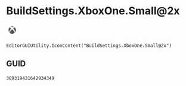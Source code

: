 # BuildSettings.XboxOne.Small@2x
![](/img/BuildSettings.XboxOne.Small@2x.png)

``` CSharp
EditorGUIUtility.IconContent("BuildSettings.XboxOne.Small@2x")
```
## GUID
```
389319431642934349
```
